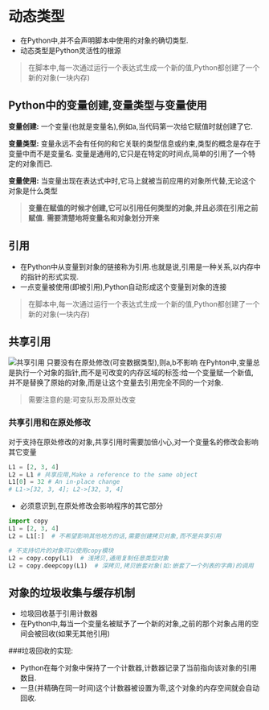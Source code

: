 # 动态类型

* 在Python中,并不会声明脚本中使用的对象的确切类型.
* 动态类型是Python灵活性的根源
> 在脚本中,每一次通过运行一个表达式生成一个新的值,Python都创建了一个新的对象(一块内存)

## Python中的变量创建,变量类型与变量使用
**变量创建:** 一个变量(也就是变量名),例如a,当代码第一次给它赋值时就创建了它.

**变量类型:** 变量永远不会有任何的和它关联的类型信息或约束,类型的概念是存在于变量中而不是变量名.
变量是通用的,它只是在特定的时间点,简单的引用了一个特定的对象而已.

**变量使用:** 当变量出现在表达式中时,它马上就被当前应用的对象所代替,无论这个对象是什么类型

> **变量在赋值的时候才创建,它可以引用任何类型的对象,并且必须在引用之前赋值.**
> **需要清楚地将变量名和对象划分开来**


## 引用
* 在Python中从变量到对象的链接称为引用.也就是说,引用是一种关系,以内存中的指针的形式实现.
* 一点变量被使用(即被引用),Python自动形成这个变量到对象的连接

> 在脚本中,每一次通过运行一个表达式生成一个新的值,Python都创建了一个新的对象(一块内存)

## 共享引用
![共享引用](http://otwk9lbq5.bkt.clouddn.com/18-10-6/67862301.jpg)
只要没有在原处修改(可变数据类型),则a,b不影响
在Pyhton中,变量总是执行一个对象的指针,而不是可改变的内存区域的标签:给一个变量赋一个新值,
并不是替换了原始的对象,而是让这个变量去引用完全不同的一个对象.
> 需要注意的是:可变队形及原处改变

### 共享引用和在原处修改
对于支持在原处修改的对象,共享引用时需要加倍小心,对一个变量名的修改会影响其它变量
```python
L1 = [2, 3, 4]
L2 = L1 # 共享应用,Make a reference to the same object
L1[0] = 32 # An in-place change 
# L1->[32, 3, 4]; L2->[32, 3, 4]
```
* 必须意识到,在原处修改会影响程序的其它部分
```python
import copy
L1 = [2, 3, 4]
L2 = L1[:]  # 不希望影响其他地方的话,需要创建拷贝对象,而不是共享引用

# 不支持切片的对象可以使用copy模块
L2 = copy.copy(L1)  # 浅拷贝,通用复制任意类型对象
L2 = copy.deepcopy(L1)  # 深拷贝,拷贝嵌套对象(如:嵌套了一个列表的字典)的调用
```

## 对象的垃圾收集与缓存机制
* 垃圾回收基于引用计数器
* 在Python中,每当一个变量名被赋予了一个新的对象,之前的那个对象占用的空间会被回收(如果无其他引用)

###垃圾回收的实现:
* Python在每个对象中保持了一个计数器,计数器记录了当前指向该对象的引用数目.
* 一旦(并精确在同一时间)这个计数器被设置为零,这个对象的内存空间就会自动回收. 


